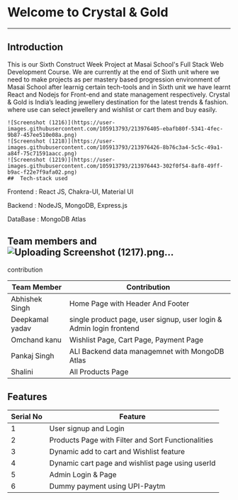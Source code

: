 
# Welcome to Crystal & Gold
---

**Introduction**
---
This is our Sixth Construct Week Project at Masai School's Full Stack Web Development Course. We are currently at the end of Sixth unit where we need to make projects as per mastery based progression environment of Masai School after learnig certain tech-tools and in Sixth unit we have learnt React and Nodejs for Front-end and state management respectively.
Crystal & Gold is India’s leading jewellery destination for the latest trends & fashion. where use can select jewellery and wishlist or cart them and buy easily. 


   ```![Screenshot (1215)](https://user-images.githubusercontent.com/105913793/213976395-f26aa014-34ae-42c1-a826-d292bb0140e2.png)
![Screenshot (1216)](https://user-images.githubusercontent.com/105913793/213976405-ebafb80f-5341-4fec-9b87-457ee510e08a.png)
![Screenshot (1218)](https://user-images.githubusercontent.com/105913793/213976426-8b76c3a4-5c5c-49a1-a84f-75c71591aacc.png)
![Screenshot (1219)](https://user-images.githubusercontent.com/105913793/213976443-302f0f54-8af8-49ff-b9ac-f22e7f9afa02.png)
##  Tech-stack used
  
   ```
   Frontend : React JS, Chakra-UI, Material UI
   
   Backend : NodeJS, MongoDB, Express.js
   
   DataBase   : MongoDB Atlas


 ## Team members and![Uploading Screenshot (1217).png…]()
 contribution

 | Team Member            | Contribution                                                              |
| ----------------- | ------------------------------------------------------------------ |
| Abhishek Singh | Home Page with Header And Footer |
| Deepkamal yadav | single product page, user signup, user login & Admin login frontend  |
| Omchand kanu | Wishlist Page, Cart Page, Payment Page |
| Pankaj Singh | ALl Backend data managemnet with MongoDB Atlas |
| Shalini | All Products Page |

## Features

 | Serial No            | Feature                                                              |
| ----------------- | ------------------------------------------------------------------ |
| 1 | User signup and Login |
| 2 | Products Page with Filter and Sort Functionalities |
| 3 | Dynamic add to cart and Wishlist feature |
| 4 | Dynamic cart page and wishlist page using userId |
| 5 | Admin Login & Page |
| 6 | Dummy payment using UPI-Paytm |

 
